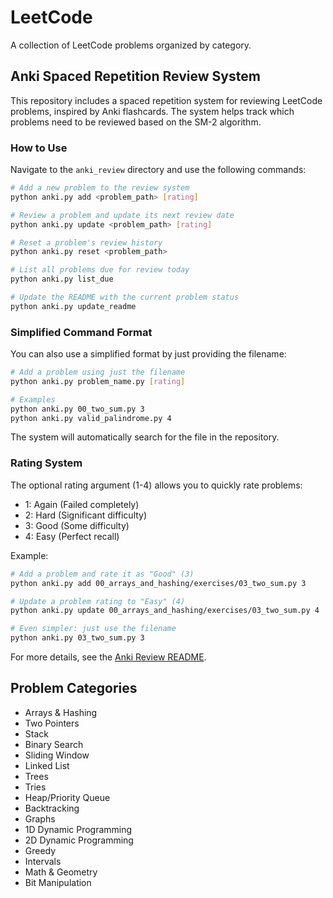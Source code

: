 # LeetCode

A collection of LeetCode problems organized by category.

## Anki Spaced Repetition Review System

This repository includes a spaced repetition system for reviewing LeetCode problems, inspired by Anki flashcards. The system helps track which problems need to be reviewed based on the SM-2 algorithm.

### How to Use

Navigate to the `anki_review` directory and use the following commands:

```bash
# Add a new problem to the review system
python anki.py add <problem_path> [rating]

# Review a problem and update its next review date
python anki.py update <problem_path> [rating]

# Reset a problem's review history
python anki.py reset <problem_path>

# List all problems due for review today
python anki.py list_due

# Update the README with the current problem status
python anki.py update_readme
```

### Simplified Command Format

You can also use a simplified format by just providing the filename:

```bash
# Add a problem using just the filename
python anki.py problem_name.py [rating]

# Examples
python anki.py 00_two_sum.py 3
python anki.py valid_palindrome.py 4
```

The system will automatically search for the file in the repository.

### Rating System

The optional rating argument (1-4) allows you to quickly rate problems:

- 1: Again (Failed completely)
- 2: Hard (Significant difficulty)
- 3: Good (Some difficulty)
- 4: Easy (Perfect recall)

Example:

```bash
# Add a problem and rate it as "Good" (3)
python anki.py add 00_arrays_and_hashing/exercises/03_two_sum.py 3

# Update a problem rating to "Easy" (4)
python anki.py update 00_arrays_and_hashing/exercises/03_two_sum.py 4

# Even simpler: just use the filename
python anki.py 03_two_sum.py 3
```

For more details, see the [Anki Review README](anki_review/README.md).

## Problem Categories

- Arrays & Hashing
- Two Pointers
- Stack
- Binary Search
- Sliding Window
- Linked List
- Trees
- Tries
- Heap/Priority Queue
- Backtracking
- Graphs
- 1D Dynamic Programming
- 2D Dynamic Programming
- Greedy
- Intervals
- Math & Geometry
- Bit Manipulation
